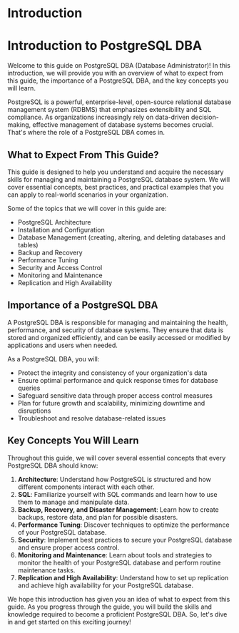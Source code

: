# Introduction

# Introduction to PostgreSQL DBA

Welcome to this guide on PostgreSQL DBA (Database Administrator)! In this introduction, we will provide you with an overview of what to expect from this guide, the importance of a PostgreSQL DBA, and the key concepts you will learn.

PostgreSQL is a powerful, enterprise-level, open-source relational database management system (RDBMS) that emphasizes extensibility and SQL compliance. As organizations increasingly rely on data-driven decision-making, effective management of database systems becomes crucial. That's where the role of a PostgreSQL DBA comes in.

## What to Expect From This Guide?

This guide is designed to help you understand and acquire the necessary skills for managing and maintaining a PostgreSQL database system. We will cover essential concepts, best practices, and practical examples that you can apply to real-world scenarios in your organization.

Some of the topics that we will cover in this guide are:

- PostgreSQL Architecture
- Installation and Configuration
- Database Management (creating, altering, and deleting databases and tables)
- Backup and Recovery
- Performance Tuning
- Security and Access Control
- Monitoring and Maintenance
- Replication and High Availability

## Importance of a PostgreSQL DBA

A PostgreSQL DBA is responsible for managing and maintaining the health, performance, and security of database systems. They ensure that data is stored and organized efficiently, and can be easily accessed or modified by applications and users when needed.

As a PostgreSQL DBA, you will:

- Protect the integrity and consistency of your organization's data
- Ensure optimal performance and quick response times for database queries
- Safeguard sensitive data through proper access control measures
- Plan for future growth and scalability, minimizing downtime and disruptions
- Troubleshoot and resolve database-related issues

## Key Concepts You Will Learn

Throughout this guide, we will cover several essential concepts that every PostgreSQL DBA should know:

1. **Architecture**: Understand how PostgreSQL is structured and how different components interact with each other.
2. **SQL**: Familiarize yourself with SQL commands and learn how to use them to manage and manipulate data.
3. **Backup, Recovery, and Disaster Management**: Learn how to create backups, restore data, and plan for possible disasters.
4. **Performance Tuning**: Discover techniques to optimize the performance of your PostgreSQL database.
5. **Security**: Implement best practices to secure your PostgreSQL database and ensure proper access control.
6. **Monitoring and Maintenance**: Learn about tools and strategies to monitor the health of your PostgreSQL database and perform routine maintenance tasks.
7. **Replication and High Availability**: Understand how to set up replication and achieve high availability for your PostgreSQL database.

We hope this introduction has given you an idea of what to expect from this guide. As you progress through the guide, you will build the skills and knowledge required to become a proficient PostgreSQL DBA. So, let's dive in and get started on this exciting journey!
